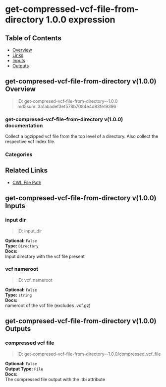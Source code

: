
get-compressed-vcf-file-from-directory 1.0.0 expression
=======================================================

## Table of Contents
  
- [Overview](#get-compresed-vcf-file-from-directory-v100-overview)  
- [Links](#related-links)  
- [Inputs](#get-compresed-vcf-file-from-directory-v100-inputs)  
- [Outputs](#get-compresed-vcf-file-from-directory-v100-outputs)  


## get-compresed-vcf-file-from-directory v(1.0.0) Overview



  
> ID: get-compresed-vcf-file-from-directory--1.0.0  
> md5sum: 3a1abadef3ef578b7084e4d83fe19396

### get-compresed-vcf-file-from-directory v(1.0.0) documentation
  
Collect a bgzipped vcf file from the top level of a directory.
Also collect the respective vcf index file.

### Categories
  


## Related Links
  
- [CWL File Path](../../../../../../expressions/get-compressed-vcf-file-from-directory/1.0.0/get-compressed-vcf-file-from-directory__1.0.0.cwl)  

  


## get-compresed-vcf-file-from-directory v(1.0.0) Inputs

### input dir



  
> ID: input_dir
  
**Optional:** `False`  
**Type:** `Directory`  
**Docs:**  
Input directory with the vcf file present


### vcf nameroot



  
> ID: vcf_nameroot
  
**Optional:** `False`  
**Type:** `string`  
**Docs:**  
nameroot of the vcf file (excludes .vcf.gz)

  


## get-compresed-vcf-file-from-directory v(1.0.0) Outputs

### compressed vcf file



  
> ID: get-compresed-vcf-file-from-directory--1.0.0/compressed_vcf_file  

  
**Optional:** `False`  
**Output Type:** `File`  
**Docs:**  
The compressed file output with the .tbi attribute
  

  

